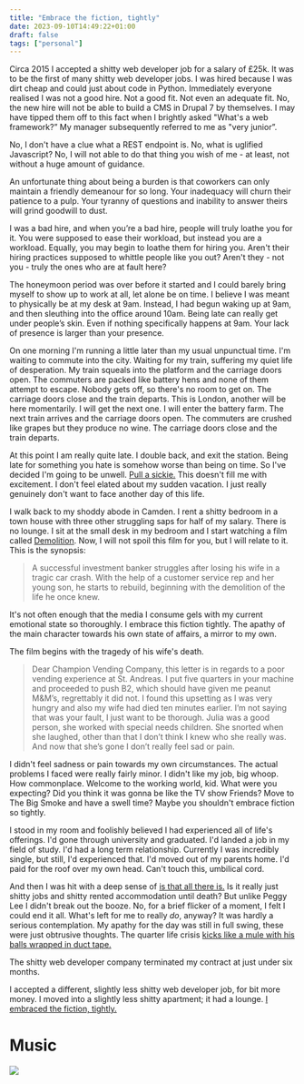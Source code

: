 ```yaml
---
title: "Embrace the fiction, tightly"
date: 2023-09-10T14:49:22+01:00
draft: false
tags: ["personal"]
---
```

 
Circa 2015 I accepted a shitty web developer job for a salary of £25k. It was to be the first of many shitty web developer jobs. I was hired because I was dirt cheap and could just about code in Python. Immediately everyone realised I was not a good hire. Not a good fit. Not even an adequate fit. No, the new hire will not be able to build a CMS in Drupal 7 by themselves. I may have tipped them off to this fact when I brightly asked "What's a web framework?” My manager subsequently referred to me as "very junior”.

No, I don't have a clue what a REST endpoint is. No, what is uglified Javascript? No, I will not able to do that thing you wish of me - at least, not without a huge amount of guidance.

An unfortunate thing about being a burden is that coworkers can only maintain a friendly demeanour for so long. Your inadequacy will churn their patience to a pulp. Your tyranny of questions and inability to answer theirs will grind goodwill to dust. 

I was a bad hire, and when you’re a bad hire, people will truly loathe you for it. You were supposed to ease their workload, but instead you are a workload. Equally, you may begin to loathe them for hiring you. Aren't their hiring practices supposed to whittle people like you out? Aren't they - not you - truly the ones who are at fault here?

The honeymoon period was over before it started and I could barely bring myself to show up to work at all, let alone be on time. I believe I was meant to physically be at my desk at 9am. Instead, I had begun waking up at 9am, and then sleuthing into the office around 10am. Being late can really get under people’s skin. Even if nothing specifically happens at 9am. Your lack of presence is larger than your presence. 

On one morning I'm running a little later than my usual unpunctual time. I'm waiting to commute into the city. Waiting for my train, suffering my quiet life of desperation. My train squeals into the platform and the carriage doors open. The commuters are packed like battery hens and none of them attempt to escape. Nobody gets off, so there's no room to get on. The carriage doors close and the train departs. This is London, another will be here momentarily. I will get the next one. I will enter the battery farm. The next train arrives and the carriage doors open. The commuters are crushed like grapes but they produce no wine. The carriage doors close and the train departs.

At this point I am really quite late. I double back, and exit the station. Being late for something you hate is somehow worse than being on time. So I've decided I'm going to be unwell. [Pull a sickie.](https://en.wiktionary.org/wiki/pull_a_sickie) This doesn't fill me with excitement. I don't feel elated about my sudden vacation. I just really genuinely don't want to face another day of this life.

I walk back to my shoddy abode in Camden. I rent a shitty bedroom in a town house with three other struggling saps for half of my salary. There is no lounge. I sit at the small desk in my bedroom and I start watching a film called [Demolition](https://www.imdb.com/title/tt1172049). Now, I will not spoil this film for you, but I will relate to it. This is the synopsis:

> A successful investment banker struggles after losing his wife in a tragic car crash. With the help of a customer service rep and her young son, he starts to rebuild, beginning with the demolition of the life he once knew.

It's not often enough that the media I consume gels with my current emotional state so thoroughly. I embrace this fiction tightly. The apathy of the main character towards his own state of affairs, a mirror to my own.

The film begins with the tragedy of his wife's death.

> Dear Champion Vending Company, this letter is in regards to a poor vending experience at St. Andreas. I put five quarters in your machine and proceeded to push B2, which should have given me peanut M&M’s, regrettably it did not. I found this upsetting as I was very hungry and also my wife had died ten minutes earlier. I’m not saying that was your fault, I just want to be thorough. Julia was a good person, she worked with special needs children. She snorted when she laughed, other than that I don’t think I knew who she really was. And now that she’s gone I don’t really feel sad or pain.

I didn't feel sadness or pain towards my own circumstances. The actual problems I faced were really fairly minor. I didn't like my job, big whoop. How commonplace. Welcome to the working world, kid. What were you expecting? Did you think it was gonna be like the TV show Friends? Move to The Big Smoke and have a swell time? Maybe you shouldn't embrace fiction so tightly.

I stood in my room and foolishly believed I had experienced all of life's offerings. I'd gone through university and graduated. I'd landed a job in my field of study. I'd had a long term relationship. Currently I was incredibly single, but still, I'd experienced that. I'd moved out of my parents home. I'd paid for the roof over my own head. Can't touch this, umbilical cord.

And then I was hit with a deep sense of [is that all there is.](https://www.youtube.com/watch?v=QPP6UgkmyM4) Is it really just shitty jobs and shitty rented accommodation until death? But unlike Peggy Lee I didn't break out the booze. No, for a brief flicker of a moment, I felt I could end it all. What's left for me to really _do_, anyway? It was hardly a serious contemplation. My apathy for the day was still in full swing, these were just obtrusive thoughts. The quarter life crisis [kicks like a mule with his balls wrapped in duct tape.](https://www.youtube.com/watch?v=lKm-SsGmSlY)

The shitty web developer company terminated my contract at just under six months.

I accepted a different, slightly less shitty web developer job, for bit more money. I moved into a slightly less shitty apartment; it had a lounge. [I embraced the fiction, tightly.](https://www.youtube.com/watch?v=FSborxD6avQ) 

# Music
[![](https://i.scdn.co/image/ab67706c0000da841a192ad38b052ba0f9957271)](https://soundcloud.com/prometheus-lush/lisa-gerrard-ft-michael-gambon)